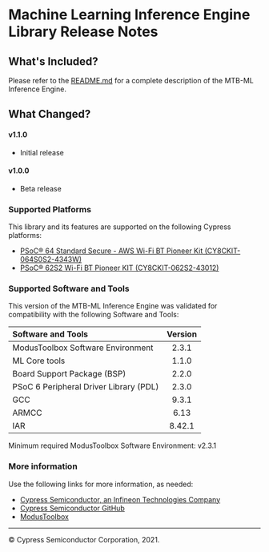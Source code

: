# Machine Learning Inference Engine Library Release Notes
## What's Included?

Please refer to the [README.md](./README.md) for a complete description of the MTB-ML Inference Engine.

## What Changed?
#### v1.1.0
* Initial release

#### v1.0.0
* Beta release

### Supported Platforms
This library and its features are supported on the following Cypress platforms:
* [PSoC® 64 Standard Secure - AWS Wi-Fi BT Pioneer Kit (CY8CKIT-064S0S2-4343W)](https://www.cypress.com/documentation/development-kitsboards/psoc-64-standard-secure-aws-wi-fi-bt-pioneer-kit-cy8ckit)
* [PSoC® 62S2 Wi-Fi BT Pioneer KIT (CY8CKIT-062S2-43012)](https://www.cypress.com/documentation/development-kitsboards/psoc-62s2-wi-fi-bt-pioneer-kit-cy8ckit-062s2-43012)

### Supported Software and Tools
This version of the MTB-ML Inference Engine was validated for compatibility with the following Software and Tools:

| Software and Tools                        | Version |
| :---                                      | :----:  |
| ModusToolbox Software Environment         | 2.3.1   |
| ML Core tools                             | 1.1.0   |
| Board Support Package (BSP)               | 2.2.0   |
| PSoC 6 Peripheral Driver Library (PDL)    | 2.3.0   |
| GCC                                       | 9.3.1   |
| ARMCC                                     | 6.13    |
| IAR                                       | 8.42.1  |

Minimum required ModusToolbox Software Environment: v2.3.1

### More information
Use the following links for more information, as needed:
* [Cypress Semiconductor, an Infineon Technologies Company](http://www.cypress.com)
* [Cypress Semiconductor GitHub](https://github.com/cypresssemiconductorco)
* [ModusToolbox](https://www.cypress.com/products/modustoolbox-software-environment)

---
© Cypress Semiconductor Corporation, 2021.
